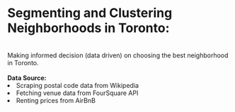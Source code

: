 <h1>Segmenting and Clustering Neighborhoods in Toronto:</h1>
<br>
Making informed decision (data driven) on choosing the best neighborhood in Toronto.
<br>
<br>
<b>Data Source:</b>
<br>
<li>Scraping postal code data from Wikipedia</li>
<li>Fetching venue data from FourSquare API</li>
<li>Renting prices from AirBnB</li>
